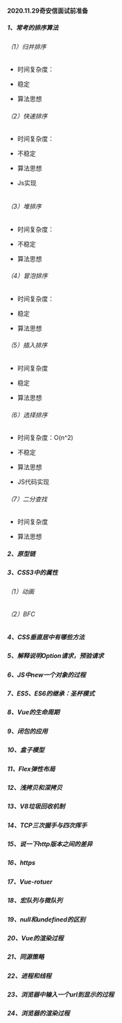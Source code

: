 #### 2020.11.29奇安信面试前准备

##### 1、常考的排序算法

###### （1）归并排序

- 时间复杂度：

- 稳定

- 算法思想

  > 

###### （2）快速排序

- 时间复杂度：

- 不稳定

- 算法思想

  > 

- Js实现

  ```javascript
  
  ```

###### （3）堆排序

- 时间复杂度：

- 不稳定

- 算法思想

  > 

###### （4）冒泡排序

- 时间复杂度：

- 稳定

- 算法思想

  > 

###### （5）插入排序

- 时间复杂度

- 稳定

- 算法思想

  > 

###### （6）选择排序

- 时间复杂度：O(n^2)

- 不稳定

- 算法思想

  > 

- JS代码实现

  > 

###### （7）二分查找

- 时间复杂度

- 算法思想

  > 

##### 2、原型链

##### 3、CSS3中的属性

###### （1）动画

###### （2）BFC

##### 4、CSS垂直居中有哪些方法

##### 5、解释说明Option请求，预验请求

##### 6、JS中new一个对象的过程

##### 7、ES5、ES6的继承：圣杯模式

##### 8、Vue的生命周期

##### 9、闭包的应用

##### 10、盒子模型

##### 11、Flex弹性布局

##### 12、浅拷贝和深拷贝

##### 13、V8垃圾回收机制

##### 14、TCP三次握手与四次挥手

##### 15、说一下http版本之间的差异

##### 16、https

##### 17、Vue-rotuer

##### 18、宏队列与微队列

##### 19、null和undefined的区别

##### 20、Vue的渲染过程

##### 21、同源策略

##### 22、进程和线程

##### 23、浏览器中输入一个url到显示的过程

##### 24、浏览器的渲染过程





